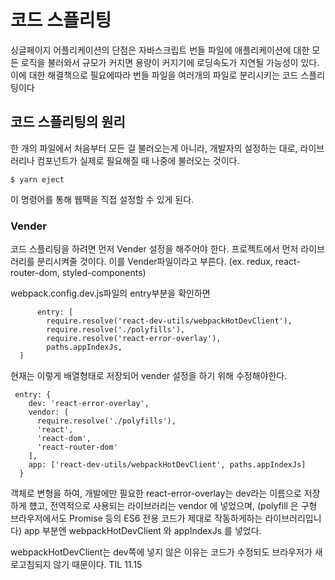 <h1>코드 스플리팅</h1>
싱글페이지 어플리케이션의 단점은 자바스크립트 번들 파일에 애플리케이션에 대한 모든 로직을 불러와서
규모가 커지면 용량이 커지기에 로딩속도가 지연될 가능성이 있다.
이에 대한 해결책으로 필요에따라 번들 파일을 여러개의 파일로 분리시키는 코드 스플리팅이다

<h2>코드 스플리팅의 원리</h2>
한 개의 파일에서 처음부터 모든 걸 불러오는게 아니라, 개발자의 설정하는 대로,
라이브러리나 컴포넌트가 실제로 필요해질 때 나중에 불러오는 것이다.

```
$ yarn eject
```
이 명령어를 통해 웹팩을 직접 설정할 수 있게 된다.


<h3>Vender</h3>
코드 스플리팅을 하려면 먼저 Vender 설정을 해주어야 한다. 
프로젝트에서 먼저 라이브러리를 분리시켜줄 것이다. 이를 Vender파일이라고 부른다.
(ex. redux, react-router-dom, styled-components)

webpack.config.dev.js파일의 entry부분을 확인하면
```
      entry: [
        require.resolve('react-dev-utils/webpackHotDevClient'),
        require.resolve('./polyfills'),
        require.resolve('react-error-overlay'),
        paths.appIndexJs,
  ]
```
현재는 이렇게 배열형태로 저장되어 vender 설정을 하기 위해 수정해야한다.

```
 entry: {
    dev: 'react-error-overlay',
    vendor: [
      require.resolve('./polyfills'),
      'react',
      'react-dom',
      'react-router-dom'
    ],
    app: ['react-dev-utils/webpackHotDevClient', paths.appIndexJs]
  }
```
객체로 변형을 하여, 개발에만 필요한 react-error-overlay는 dev라는 이름으로 저장하게 헀고,
전역적으로 사용되는 라이브러리는 vendor 에 넣었으며, (polyfill 은 구형 브라우저에서도 Promise 등의 ES6 전용 코드가 제대로 작동하게하는 라이브러리입니다)
app 부분엔 webpackHotDevClient 와 appIndexJs 를 넣었다.

webpackHotDevClient는 dev쪽에 넣지 않은 이유는 코드가 수정되도 브라우저가 새로고침되지 않기 때문이다. 
TIL 11.15
